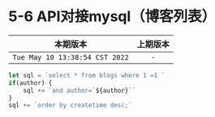 # 5-6 API对接mysql（博客列表）

|本期版本| 上期版本
|:---:|:---:
`Tue May 10 13:38:54 CST 2022` | `-`


```js
let sql = `select * from blogs where 1 =1 `
if(author) {
	sql += `and author=`${author}``
}
sql += `order by createtime desc;`
```